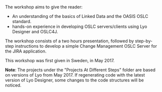 The workshop aims to give the reader: 
* An understanding of the basics of Linked Data and the OASIS OSLC standard.
* hands-on experience in developing OSLC servers/clients using Lyo Designer and OSLC4J.

The workshop consists of a two hours presentation, followed by step-by-step instructions to develop a simple Change Management OSLC Server for the JIRA application.

This workshop was first given in Sweden, in May 2017.

**Note**: The projects under the "Projects At Different Steps" folder are based on  versions of Lyo from May 2017. If regenerating code with the latest version of Lyo Designer, some changes to the code structures will be noticed.